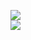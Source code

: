 [![](https://img.shields.io/badge/Made%20With-Github%20Spray-lightgrey.svg?style=for-the-badge&logo=github)](https://github.com/Annihil/github-spray#7482)  
[![](https://i.imgur.com/2DrTn0Z.gif)](https://github.com/Annihil/github-spray)